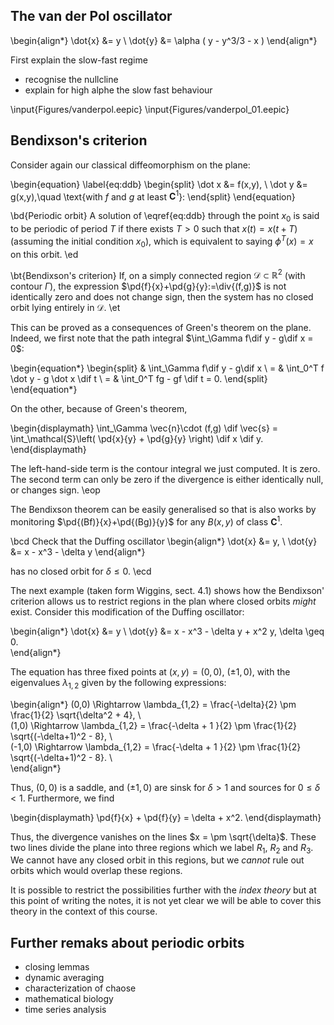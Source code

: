 ## The van der Pol oscillator

\begin{align*}
 \dot{x} &=  y \\
 \dot{y} &= \alpha ( y - y^3/3 - x )
\end{align*}

First explain the slow-fast regime 

- recognise the nullcline
- explain for high alphe the slow fast behaviour

\input{Figures/vanderpol.eepic}
\input{Figures/vanderpol_01.eepic}


## Bendixson's criterion

Consider again our classical diffeomorphism on the plane:

\begin{equation} \label{eq:ddb}
\begin{split}
\dot x &= f(x,y), \\
\dot y &= g(x,y),\quad 
\text{with $f$ and $g$ at least $\mathbf{C}^1$}:
\end{split}
\end{equation}

\bd{Periodic orbit}
A solution of \eqref{eq:ddb} through the point $x_0$ is said to be periodic of period $T$ if there exists $T > 0$ such that $x(t)=x(t+T)$ (assuming the initial condition $x_0$), which is equivalent to saying $\phi^T(x)=x$ on this orbit. 
\ed


\bt{Bendixson's criterion}
If, on a simply connected region $\mathcal{D}\subset \mathbb{R}^2$ (with contour $\Gamma$), the expression $\pd{f}{x}+\pd{g}{y}:=\div{(f,g)}$ is not identically zero and does not change sign, then the system has no closed orbit lying entirely in $\mathcal{D}$.
\et

This can be proved as a consequences of Green's theorem on the plane. Indeed, we first note that the path integral $\int_\Gamma f\dif y - g\dif x = 0$:

\begin{equation*}
\begin{split}
  &  \int_\Gamma f\dif y - g\dif x \\
= &  \int_0^T f \dot y - g \dot x \dif t \\
= & \int_0^T fg - gf \dif t = 0. 
\end{split}
\end{equation*}

On the other, because of Green's theorem, 

\begin{displaymath}
 \int_\Gamma \vec{n}\cdot (f,g) \dif \vec{s} = \int_\mathcal{S}\left( \pd{x}{y} + \pd{g}{y} \right) \dif x \dif y. 
\end{displaymath}

The left-hand-side term is the contour integral we just computed. It is zero. The second term can only be zero if the divergence is either identically null, or changes sign. \eop

The Bendixson theorem can be easily generalised so that is also works by monitoring $\pd{(Bf)}{x}+\pd{(Bg)}{y}$ for any $B(x,y)$ of class $\mathbf{C}^1$. 

\bcd
Check that the Duffing oscillator
\begin{align*}
 \dot{x} &=  y, \\
 \dot{y} &= x - x^3 - \delta y
\end{align*}
 
has no closed orbit for $\delta \leq 0$. 
\ecd 

The next example (taken form Wiggins, sect. 4.1) shows how the Bendixson' criterion allows us to restrict regions in the plan where closed orbits _might_ exist. Consider this modification of the Duffing oscillator: 


\begin{align*}
 \dot{x} &=  y  \\
 \dot{y} &= x - x^3 - \delta y + x^2 y, \delta \geq 0.  
\end{align*}

The equation has three fixed points at $(x,y)=(0,0)$, $(\pm 1,0)$, with the eigenvalues $\lambda_{1,2}$ given by the following expressions: 

\begin{align*}
  (0,0) \Rightarrow \lambda_{1,2} = \frac{-\delta}{2} \pm \frac{1}{2} \sqrt{\delta^2 + 4},  \\  
  (1,0) \Rightarrow \lambda_{1,2} = \frac{-\delta + 1 }{2} \pm \frac{1}{2} \sqrt{(-\delta+1)^2 - 8},  \\  
  (-1,0) \Rightarrow \lambda_{1,2} = \frac{-\delta + 1 }{2} \pm \frac{1}{2} \sqrt{(-\delta+1)^2 - 8}.  \\  
\end{align*}

Thus, $(0,0)$ is a saddle, and $(\pm 1,0)$ are sinsk for $\delta > 1$ and sources for $0 \leq \delta < 1$. Furthermore, we find 

\begin{displaymath}
 \pd{f}{x} + \pd{f}{y} = \delta + x^2. 
\end{displaymath}

Thus, the divergence vanishes on the lines $x = \pm \sqrt{\delta}$. These two lines divide the plane into three regions which we label $R_1$, $R_2$ and $R_3$. We cannot have any closed orbit in this regions, but we _cannot_ rule out orbits which would overlap these regions. 

It is possible to restrict the possibilities further with the _index theory_ but at this point of writing the notes, it is not yet clear we will be able to cover this theory in the context of this course. 


## Further remaks about periodic orbits

- closing lemmas
- dynamic averaging
- characterization of chaose
- mathematical biology
- time series analysis

